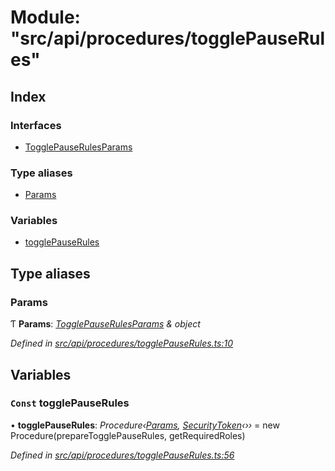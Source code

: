 # Module: "src/api/procedures/togglePauseRules"

## Index

### Interfaces

* [TogglePauseRulesParams](../interfaces/_src_api_procedures_togglepauserules_.togglepauserulesparams.md)

### Type aliases

* [Params](_src_api_procedures_togglepauserules_.md#params)

### Variables

* [togglePauseRules](_src_api_procedures_togglepauserules_.md#const-togglepauserules)

## Type aliases

###  Params

Ƭ **Params**: *[TogglePauseRulesParams](../interfaces/_src_api_procedures_togglepauserules_.togglepauserulesparams.md) & object*

*Defined in [src/api/procedures/togglePauseRules.ts:10](https://github.com/PolymathNetwork/polymesh-sdk/blob/2aa4a44/src/api/procedures/togglePauseRules.ts#L10)*

## Variables

### `Const` togglePauseRules

• **togglePauseRules**: *Procedure‹[Params](_src_api_procedures_togglepauserules_.md#params), [SecurityToken](../classes/_src_api_entities_securitytoken_index_.securitytoken.md)‹››* = new Procedure(prepareTogglePauseRules, getRequiredRoles)

*Defined in [src/api/procedures/togglePauseRules.ts:56](https://github.com/PolymathNetwork/polymesh-sdk/blob/2aa4a44/src/api/procedures/togglePauseRules.ts#L56)*
